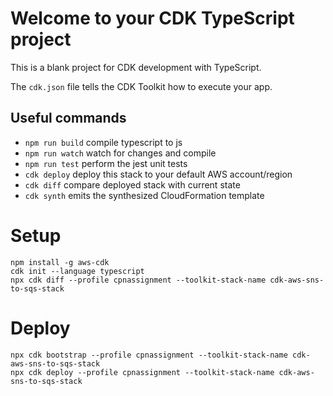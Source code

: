 # Welcome to your CDK TypeScript project

This is a blank project for CDK development with TypeScript.

The `cdk.json` file tells the CDK Toolkit how to execute your app.

## Useful commands

* `npm run build`   compile typescript to js
* `npm run watch`   watch for changes and compile
* `npm run test`    perform the jest unit tests
* `cdk deploy`      deploy this stack to your default AWS account/region
* `cdk diff`        compare deployed stack with current state
* `cdk synth`       emits the synthesized CloudFormation template

# Setup
```
npm install -g aws-cdk
cdk init --language typescript
npx cdk diff --profile cpnassignment --toolkit-stack-name cdk-aws-sns-to-sqs-stack
```

# Deploy
```
npx cdk bootstrap --profile cpnassignment --toolkit-stack-name cdk-aws-sns-to-sqs-stack
npx cdk deploy --profile cpnassignment --toolkit-stack-name cdk-aws-sns-to-sqs-stack
```
